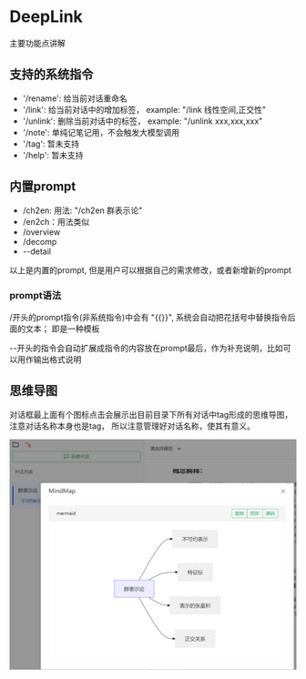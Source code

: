 # DeepLink

主要功能点讲解

## 支持的系统指令
* '/rename': 给当前对话重命名
* '/link': 给当前对话中的增加标签， example: "/link 线性空间,正交性"
* '/unlink': 删除当前对话中的标签， example: "/unlink xxx,xxx,xxx"
* '/note': 单纯记笔记用，不会触发大模型调用
* '/tag':  暂未支持
* '/help':  暂未支持


## 内置prompt
* /ch2en: 用法: "/ch2en 群表示论"
* /en2ch：用法类似
* /overview
* /decomp
* --detail

以上是内置的prompt, 但是用户可以根据自己的需求修改，或者新增新的prompt

### prompt语法
/开头的prompt指令(非系统指令)中会有 "{{}}", 系统会自动把花括号中替换指令后面的文本； 即是一种模板

--开头的指令会自动扩展成指令的内容放在prompt最后，作为补充说明，比如可以用作输出格式说明


## 思维导图
对话框最上面有个图标点击会展示出目前目录下所有对话中tag形成的思维导图，注意对话名称本身也是tag， 所以注意管理好对话名称，使其有意义。

![mindmap](images/mindmap.png)